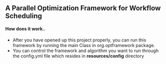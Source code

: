 ## A Parallel Optimization Framework for Workflow Scheduling

#### How does it work..
- After you have opened up this project properly, you can run this framework by running the main Class in org.optframework package.
 - You can control the framework and algorithm you want to run through the config.yml file which resides in **resources/config** directory